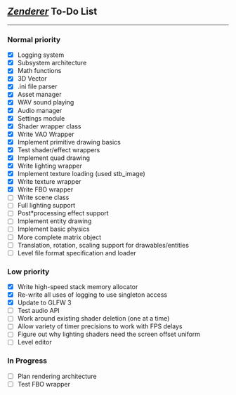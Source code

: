 ## *[Zenderer](https://github.com/Ruskiy69/IronClad)* To-Do List

**********************

### Normal priority  

* [x] Logging system
* [x] Subsystem architecture
* [x] Math functions
* [x] 3D Vector
* [x] .ini file parser
* [x] Asset manager
* [x] WAV sound playing
* [x] Audio manager
* [x] Settings module
* [x] Shader wrapper class
* [x] Write VAO Wrapper
* [x] Implement primitive drawing basics
* [x] Test shader/effect wrappers
* [x] Implement quad drawing
* [x] Write lighting wrapper
* [x] Implement texture loading (used stb_image)
* [x] Write texture wrapper
* [x] Write FBO wrapper
* [ ] Write scene class
* [ ] Full lighting support
* [ ] Post*processing effect support
* [ ] Implement entity drawing
* [ ] Implement basic physics
* [ ] More complete matrix object
* [ ] Translation, rotation, scaling support for drawables/entities
* [ ] Level file format specification and loader

### Low priority  

* [x] Write high-speed stack memory allocator
* [x] Re-write all uses of logging to use singleton access
* [x] Update to GLFW 3
* [ ] Test audio API
* [ ] Work around existing shader deletion (one at a time)
* [ ] Allow variety of timer precisions to work with FPS delays
* [ ] Figure out why lighting shaders need the screen offset uniform
* [ ] Level editor

### In Progress  

* [ ] Plan rendering architecture
* [ ] Test FBO wrapper
